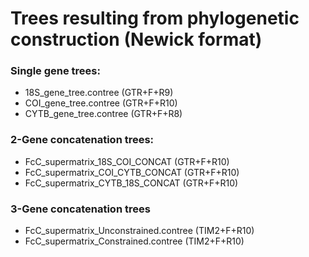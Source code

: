 # Trees resulting from phylogenetic construction (Newick format)

### Single gene trees:
- 18S_gene_tree.contree (GTR+F+R9)
- COI_gene_tree.contree (GTR+F+R10)
- CYTB_gene_tree.contree (GTR+F+R8)

### 2-Gene concatenation trees:
- FcC_supermatrix_18S_COI_CONCAT (GTR+F+R10)
- FcC_supermatrix_COI_CYTB_CONCAT (GTR+F+R10)
- FcC_supermatrix_CYTB_18S_CONCAT (GTR+F+R10)

### 3-Gene concatenation trees
- FcC_supermatrix_Unconstrained.contree (TIM2+F+R10)
- FcC_supermatrix_Constrained.contree (TIM2+F+R10)
